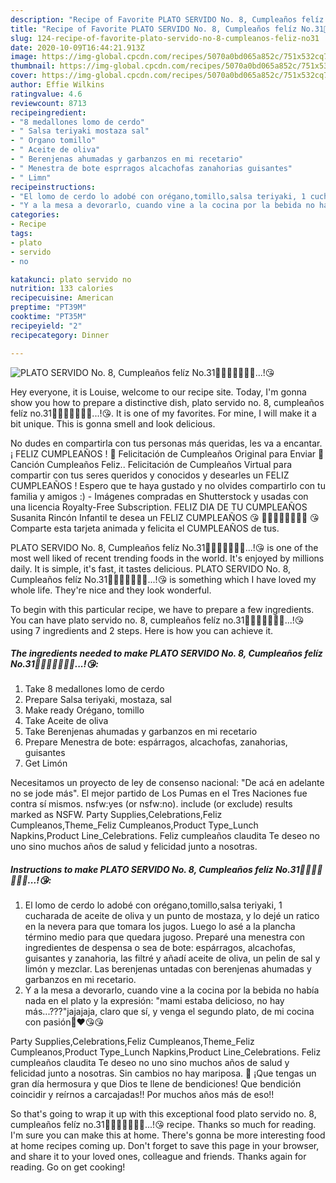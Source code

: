 ```yaml
---
description: "Recipe of Favorite PLATO SERVIDO No. 8, Cumpleaños felíz No.31👏🎊🎉🎂🍭🍰🍻...!😘"
title: "Recipe of Favorite PLATO SERVIDO No. 8, Cumpleaños felíz No.31👏🎊🎉🎂🍭🍰🍻...!😘"
slug: 124-recipe-of-favorite-plato-servido-no-8-cumpleanos-feliz-no31
date: 2020-10-09T16:44:21.913Z
image: https://img-global.cpcdn.com/recipes/5070a0bd065a852c/751x532cq70/plato-servido-no-8-cumpleanos-feliz-no31👏🎊🎉🎂🍭🍰🍻😘-foto-principal.jpg
thumbnail: https://img-global.cpcdn.com/recipes/5070a0bd065a852c/751x532cq70/plato-servido-no-8-cumpleanos-feliz-no31👏🎊🎉🎂🍭🍰🍻😘-foto-principal.jpg
cover: https://img-global.cpcdn.com/recipes/5070a0bd065a852c/751x532cq70/plato-servido-no-8-cumpleanos-feliz-no31👏🎊🎉🎂🍭🍰🍻😘-foto-principal.jpg
author: Effie Wilkins
ratingvalue: 4.6
reviewcount: 8713
recipeingredient:
- "8 medallones lomo de cerdo"
- " Salsa teriyaki mostaza sal"
- " Organo tomillo"
- " Aceite de oliva"
- " Berenjenas ahumadas y garbanzos en mi recetario"
- " Menestra de bote esprragos alcachofas zanahorias guisantes"
- " Limn"
recipeinstructions:
- "El lomo de cerdo lo adobé con orégano,tomillo,salsa teriyaki, 1 cucharada de aceite de oliva y un punto de mostaza, y lo dejé un ratico en la nevera para que tomara los jugos. Luego lo asé a la plancha término medio para que quedara jugoso. Preparé una menestra con ingredientes de despensa o sea de bote: espárragos, alcachofas, guisantes y zanahoria, las filtré y añadí aceite de oliva, un pelin de sal y limón y mezclar. Las berenjenas untadas con berenjenas ahumadas y garbanzos en mi recetario."
- "Y a la mesa a devorarlo, cuando vine a la cocina por la bebida no había nada en el plato y la expresión: &#34;mami estaba delicioso, no hay más...???&#34;jajajaja, claro que sí, y venga el segundo plato, de mi cocina con pasión💝❤️😘😘"
categories:
- Recipe
tags:
- plato
- servido
- no

katakunci: plato servido no 
nutrition: 133 calories
recipecuisine: American
preptime: "PT39M"
cooktime: "PT35M"
recipeyield: "2"
recipecategory: Dinner

---
```



![PLATO SERVIDO No. 8, Cumpleaños felíz No.31👏🎊🎉🎂🍭🍰🍻...!😘](https://img-global.cpcdn.com/recipes/5070a0bd065a852c/751x532cq70/plato-servido-no-8-cumpleanos-feliz-no31👏🎊🎉🎂🍭🍰🍻😘-foto-principal.jpg)

Hey everyone, it is Louise, welcome to our recipe site. Today, I'm gonna show you how to prepare a distinctive dish, plato servido no. 8, cumpleaños felíz no.31👏🎊🎉🎂🍭🍰🍻...!😘. It is one of my favorites. For mine, I will make it a bit unique. This is gonna smell and look delicious.

No dudes en compartirla con tus personas más queridas, les va a encantar. ¡ FELIZ CUMPLEAÑOS ! 🎉 Felicitación de Cumpleaños Original para Enviar 🎈 Canción Cumpleaños Feliz.. Felicitación de Cumpleaños Virtual para compartir con tus seres queridos y conocidos y desearles un FELIZ CUMPLEAÑOS ! Espero que te haya gustado y no olvides compartirlo con tu familia y amigos :) - Imágenes compradas en Shutterstock y usadas con una licencia Royalty-Free Subscription. FELIZ DIA DE TU CUMPLEAÑOS Susanita Rincón Infantil te desea un FELIZ CUMPLEAÑOS 😘 🎁🎂🎉🎈🎊✨✨😘 😘 Comparte esta tarjeta animada y felicita el CUMPLEAÑOS de tus.

PLATO SERVIDO No. 8, Cumpleaños felíz No.31👏🎊🎉🎂🍭🍰🍻...!😘 is one of the most well liked of recent trending foods in the world. It's enjoyed by millions daily. It is simple, it's fast, it tastes delicious. PLATO SERVIDO No. 8, Cumpleaños felíz No.31👏🎊🎉🎂🍭🍰🍻...!😘 is something which I have loved my whole life. They're nice and they look wonderful.


To begin with this particular recipe, we have to prepare a few ingredients. You can have plato servido no. 8, cumpleaños felíz no.31👏🎊🎉🎂🍭🍰🍻...!😘 using 7 ingredients and 2 steps. Here is how you can achieve it.

<!--inarticleads1-->

##### The ingredients needed to make PLATO SERVIDO No. 8, Cumpleaños felíz No.31👏🎊🎉🎂🍭🍰🍻...!😘:

1. Take 8 medallones lomo de cerdo
1. Prepare  Salsa teriyaki, mostaza, sal
1. Make ready  Orégano, tomillo
1. Take  Aceite de oliva
1. Take  Berenjenas ahumadas y garbanzos en mi recetario
1. Prepare  Menestra de bote: espárragos, alcachofas, zanahorias, guisantes
1. Get  Limón


Necesitamos un proyecto de ley de consenso nacional: &#34;De acá en adelante no se jode más&#34;. El mejor partido de Los Pumas en el Tres Naciones fue contra sí mismos. nsfw:yes (or nsfw:no). include (or exclude) results marked as NSFW. Party Supplies,Celebrations,Feliz Cumpleanos,Theme_Feliz Cumpleanos,Product Type_Lunch Napkins,Product Line_Celebrations. Feliz cumpleaños claudita Te deseo no uno sino muchos años de salud y felicidad junto a nosotras. 

<!--inarticleads2-->

##### Instructions to make PLATO SERVIDO No. 8, Cumpleaños felíz No.31👏🎊🎉🎂🍭🍰🍻...!😘:

1. El lomo de cerdo lo adobé con orégano,tomillo,salsa teriyaki, 1 cucharada de aceite de oliva y un punto de mostaza, y lo dejé un ratico en la nevera para que tomara los jugos. Luego lo asé a la plancha término medio para que quedara jugoso. Preparé una menestra con ingredientes de despensa o sea de bote: espárragos, alcachofas, guisantes y zanahoria, las filtré y añadí aceite de oliva, un pelin de sal y limón y mezclar. Las berenjenas untadas con berenjenas ahumadas y garbanzos en mi recetario.
1. Y a la mesa a devorarlo, cuando vine a la cocina por la bebida no había nada en el plato y la expresión: &#34;mami estaba delicioso, no hay más...???&#34;jajajaja, claro que sí, y venga el segundo plato, de mi cocina con pasión💝❤️😘😘


Party Supplies,Celebrations,Feliz Cumpleanos,Theme_Feliz Cumpleanos,Product Type_Lunch Napkins,Product Line_Celebrations. Feliz cumpleaños claudita Te deseo no uno sino muchos años de salud y felicidad junto a nosotras. Sin cambios no hay mariposa. 🦋 ¡Que tengas un gran día hermosura y que Dios te llene de bendiciones! Que bendición coincidir y reírnos a carcajadas!! Por muchos años más de eso!! 

So that's going to wrap it up with this exceptional food plato servido no. 8, cumpleaños felíz no.31👏🎊🎉🎂🍭🍰🍻...!😘 recipe. Thanks so much for reading. I'm sure you can make this at home. There's gonna be more interesting food at home recipes coming up. Don't forget to save this page in your browser, and share it to your loved ones, colleague and friends. Thanks again for reading. Go on get cooking!
